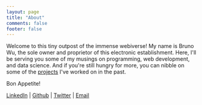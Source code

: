```yaml
---
layout: page
title: "About"
comments: false
footer: false
---
```


Welcome to this tiny outpost of the immense webiverse! My name is Bruno Wu, the sole owner and proprietor of this electronic establishment. Here, I'll be serving you some of my musings on programming, web development, and data science. And if you're still hungry for more, you can nibble on some of the [projects](../portfolio) I've worked on in the past.

Bon Appetite!

[LinkedIn](https://hk.linkedin.com/in/brunowu/) | [Github](https://github.com/wubr2000) | [Twitter](https://twitter.com/wubr2000) | [Email](mailto:wubr2000@hotmail.com) 
